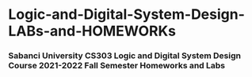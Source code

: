 # Logic-and-Digital-System-Design-LABs-and-HOMEWORKs
### Sabanci University CS303 Logic and Digital System Design Course 2021-2022 Fall Semester Homeworks and Labs
